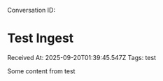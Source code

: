 Conversation ID: 

# Test Ingest

Received At: 2025-09-20T01:39:45.547Z
Tags: test

Some content from test
